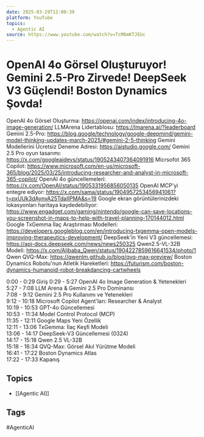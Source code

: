 ```yaml
---
date: 2025-03-29T12:00:39
platform: YouTube
topics:
  - Agentic AI
source: https://www.youtube.com/watch?v=TcM6mKTJEUc
---
```

# OpenAI 4o Görsel Oluşturuyor! Gemini 2.5-Pro Zirvede! DeepSeek V3 Güçlendi! Boston Dynamics Şovda!

OpenAI 4o Görsel Oluşturma: https://openai.com/index/introducing-4o-image-generation/
LLMArena Lidertablosu: https://lmarena.ai/?leaderboard
Gemini 2.5-Pro: https://blog.google/technology/google-deepmind/gemini-model-thinking-updates-march-2025/#gemini-2-5-thinking
Gemini Modellerini Ücretsiz Deneme Adresi: https://aistudio.google.com/
Gemini 2.5 Pro oyun tasarımı: https://x.com/googleaidevs/status/1905243407364091916
Micrsofot 365 Copilot: https://www.microsoft.com/en-us/microsoft-365/blog/2025/03/25/introducing-researcher-and-analyst-in-microsoft-365-copilot/
OpenAI 4o güncellemeleri: https://x.com/OpenAI/status/1905331956856050135
OpenAI MCP'yi entegre ediyor: https://x.com/sama/status/1904957253456941061?t=pxUUk3dAynvA25TdaIIPMA&s=19
Google ekran görüntülerinizdeki lokasyonları haritaya kaydedebiliyor: https://www.engadget.com/gaming/nintendo/google-can-save-locations-you-screenshot-in-maps-to-help-with-travel-planning-170144012.html
Google TxGemma İlaç Araştırması Modelleri: https://developers.googleblog.com/en/introducing-txgemma-open-models-improving-therapeutics-development/
DeepSeek'in Yeni V3 güncellemesi: https://api-docs.deepseek.com/news/news250325
Qwen2.5-VL-32B Modeli: https://x.com/Alibaba_Qwen/status/1904227859616641534/photo/1
Qwen QVQ-Max: https://qwenlm.github.io/blog/qvq-max-preview/
Boston Dynamics Robotu'nun Atletik Hareketleri: https://futurism.com/boston-dynamics-humanoid-robot-breakdancing-cartwheels

0:00 - 0:29 Giriş
0:29 - 5:27 OpenAI 4o Image Generation & Yetenekleri  
5:27 - 7:08 LLM Arena & Gemini 2.5 Pro Dominansı  
7:08 - 9:12 Gemini 2.5 Pro Kullanımı ve Yetenekleri  
9:12 - 10:18 Microsoft Copilot Agent'ları: Researcher & Analyst  
10:19 - 10:53 GPT-4o Güncellemesi  
10:53 - 11:34 Model Control Protocol (MCP)  
11:35 - 12:11 Google Maps Yeni Özellik  
12:11 - 13:06 TxGemma: İlaç Keşfi Modeli  
13:06 - 14:17 DeepSeek-V3 Güncellemesi (0324)  
14:17 - 15:18 Qwen 2.5 VL-32B  
15:18 - 16:34 QVQ-Max: Görsel Akıl Yürütme Modeli  
16:41 - 17:22 Boston Dynamics Atlas  
17:22 - 17:33 Kapanış

## Topics
- [[Agentic AI]]

## Tags
#AgenticAI